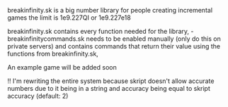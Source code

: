 breakinfinity.sk is a big number library for people creating incremental games
the limit is 1e9.227QI or 1e9.227e18

breakinfinity.sk contains every function needed for the library,
-breakinfinitycommands.sk needs to be enabled manually (only do this on private servers) 
and contains commands that return their value using the functions from breakinfinity.sk,

An example game will be added soon

!! I'm rewriting the entire system because skript doesn't allow accurate numbers due to it being in a string and accuracy being equal to skript accuracy (default: 2)
